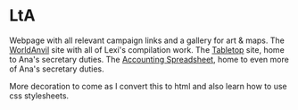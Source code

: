 # LtA
Webpage with all relevant campaign links and a gallery for art &amp; maps.
The [WorldAnvil](http://www.worldanvil.com/epic/oDytS1c3U5o65cgw7Yzq0gUFdz6f6o/join/lFYh-CIsA-RExHZd) site with all of Lexi's compilation work.
The [Tabletop](https://new.tableplop.com/join/keep-brawl-search-spider) site, home to Ana's secretary duties.
The [Accounting Spreadsheet](https://docs.google.com/spreadsheets/d/1piLg9X9GeZhkd5vz2IbA2fTla8D1TtA9XDi2Ix5oSlM/edit?gid=0#gid=0), home to even more of Ana's secretary duties.

More decoration to come as I convert this to html and also learn how to use css stylesheets.